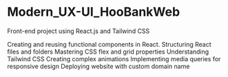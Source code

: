 # Modern_UX-UI_HooBankWeb
Front-end project using React.js and Tailwind CSS


Creating and reusing functional components in React.
Structuring React files and folders
Mastering CSS flex and grid properties
Understanding Tailwind CSS
Creating complex animations
Implementing media queries for responsive design
Deploying website with custom domain name
